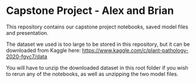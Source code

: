 # Capstone Project - Alex and Brian
This repository contains our capstone project notebooks, saved model files and presentation. 

The dataset we used is too large to be stored in this repository, but it can be downloaded from Kaggle here: https://www.kaggle.com/c/plant-pathology-2020-fgvc7/data

You will have to unzip the downloaded dataset in this root folder if you wish to rerun any of the notebooks, as well as unzipping the two model files.
